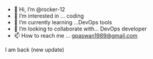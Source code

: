 - 👋 Hi, I’m @rocker-12
- 👀 I’m interested in ... coding
- 🌱 I’m currently learning ...DevOps tools 
- 💞️ I’m looking to collaborate with... DevOps developer 
- 📫 How to reach me ... gpaswan1989@gmail.com

<!---
rocker-12/rocker-12 is a ✨ special ✨ repository because its `README.md` (this file) appears on your GitHub profile.
You can click the Preview link to take a look at your changes.
--->
I am back (new update)
